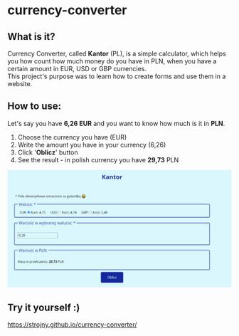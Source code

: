 # currency-converter

## What is it?
Currency Converter, called **Kantor** (PL), is a simple calculator, which helps you how count how much money do you have in PLN, when you have a certain amount in EUR, USD or GBP currencies.  
This project's purpose was to learn how to create forms and use them in a website.

## How to use:

Let's say you have **6,26 EUR** and you want to know how much is it in **PLN**.

1. Choose the currency you have (EUR)
2. Write the amount you have in your currency (6,26)
3. Click '**Oblicz**' button 
4. See the result - in polish currency you have **29,73** PLN

![Kantor](https://github.com/Strojny/currency-converter/blob/9243468c1e9594769cf1fe0a9d689483cdb8c1ea/images/Kantor.png)

## Try it yourself :)

https://strojny.github.io/currency-converter/
